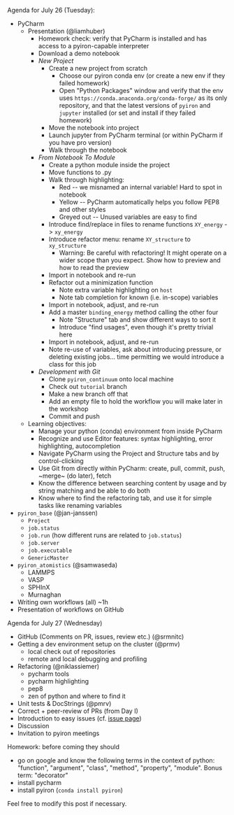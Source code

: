 Agenda for July 26 (Tuesday):
- PyCharm
  - Presentation (@liamhuber)
    - Homework check: verify that PyCharm is installed and has access to a pyiron-capable interpreter
    - Download a demo notebook
    - _New Project_
      - Create a new project from scratch
        - Choose our pyiron conda env (or create a new env if they failed homework)
        - Open "Python Packages" window and verify that the env uses `https://conda.anaconda.org/conda-forge/` as its only repository, and that the latest versions of `pyiron` and `jupyter` installed (or set and install if they failed homework)
      - Move the notebook into project
      - Launch jupyter from PyCharm terminal (or within PyCharm if you have pro version)
      - Walk through the notebook
    - _From Notebook To Module_
      - Create a python module inside the project
      - Move functions to .py
      - Walk through highlighting:
        - Red -- we misnamed an internal variable! Hard to spot in notebook
        - Yellow -- PyCharm automatically helps you follow PEP8 and other styles
        - Greyed out -- Unused variables are easy to find
      - Introduce find/replace in files to rename functions `XY_energy` -> `xy_energy`
      - Introduce refactor menu: rename `XY_structure` to `xy_structure`
        - Warning: Be careful with refactoring! It might operate on a wider scope than you expect. Show how to preview and how to read the preview
      - Import in notebook and re-run
      - Refactor out a minimization function
        - Note extra variable highlighting on `host`
        - Note tab completion for known (i.e. in-scope) variables
      - Import in notebook, adjust, and re-run
      - Add a master `binding_energy` method calling the other four
        - Note "Structure" tab and show different ways to sort it
        - Introduce "find usages", even though it's pretty trivial here
      - Import in notebook, adjust, and re-run
      - Note re-use of variables, ask about introducing pressure, or deleting existing jobs... time permitting we would introduce a class for this job
    - _Development with Git_
      - Clone `pyiron_continuum` onto local machine
      - Check out `tutorial` branch
      - Make a new branch off that
      - Add an empty file to hold the workflow you will make later in the workshop
      - Commit and push
  - Learning objectives:
    - Manage your python (conda) environment from inside PyCharm
    - Recognize and use Editor features: syntax highlighting, error highlighting, autocompletion
    - Navigate PyCharm using the Project and Structure tabs and by control-clicking
    - Use Git from directly within PyCharm: create, pull, commit, push, ~merge~ (do later), fetch
    - Know the difference between searching content by usage and by string matching and be able to do both
    - Know where to find the refactoring tab, and use it for simple tasks like renaming variables
- `pyiron_base` (@jan-janssen)
  - `Project`
  - `job.status`
  - `job.run` (how different runs are related to `job.status`)
  - `job.server`
  - `job.executable`
  - `GenericMaster`
- `pyiron_atomistics` (@samwaseda)
  - LAMMPS
  - VASP
  - SPHInX
  - Murnaghan
- Writing own workflows (all) ~1h
- Presentation of workflows on GitHub

Agenda for July 27 (Wednesday)
- GitHub (Comments on PR, issues, review etc.) (@srmnitc)
- Getting a dev environment setup on the cluster (@prmv)
  - local check out of repositories
  - remote and local debugging and profiling
- Refactoring (@niklassiemer)
  - pycharm tools
  - pycharm highlighting
  - pep8
  - zen of python and where to find it
- Unit tests & DocStrings (@pmrv)
- Correct + peer-review of PRs (from Day I)
- Introduction to easy issues (cf. [issue page](https://github.com/pyiron/pyiron_atomistics/issues))
- Discussion
- Invitation to pyiron meetings

Homework: before coming they should
- go on google and know the following terms in the context of python: "function", "argument", "class", "method", "property", "module". Bonus term: "decorator"
- install pycharm
- install pyiron (`conda install pyiron`)

Feel free to modify this post if necessary.
